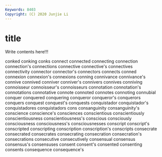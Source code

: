 ```yaml
---
Keywords: 8403
Copyright: (C) 2020 Junjie Li
---
```


# title

Write contents here!!!
 
conked 
conking
conks 
connect 
connected 
connecting 
connection 
connection's 
connections 
connective 
connective's 
connectives
connectivity 
connector 
connector's 
connectors 
connects 
conned 
connexion 
connexion's 
connexions 
conning
connivance 
connivance's 
connive 
connived 
conniver 
conniver's 
connivers 
connives 
conniving 
connoisseur
connoisseur's 
connoisseurs 
connotation 
connotation's 
connotations 
connotative 
connote 
connoted 
connotes 
connoting
connubial 
conquer 
conquered 
conquering 
conqueror 
conqueror's 
conquerors 
conquers 
conquest 
conquest's
conquests 
conquistador 
conquistador's 
conquistadores 
conquistadors 
cons 
consanguinity 
consanguinity's 
conscience 
conscience's
consciences 
conscientious 
conscientiously 
conscientiousness 
conscientiousness's 
conscious 
consciously 
consciousness 
consciousness's 
consciousnesses
conscript 
conscript's 
conscripted 
conscripting 
conscription 
conscription's 
conscripts 
consecrate 
consecrated 
consecrates
consecrating 
consecration 
consecration's 
consecrations 
consecutive 
consecutively 
consensual 
consensus 
consensus's 
consensuses
consent 
consent's 
consented 
consenting 
consents 
consequence 
consequence's 
